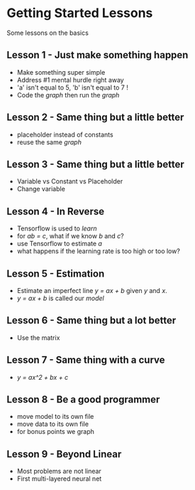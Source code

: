 # Getting Started Lessons

Some lessons on the basics

## Lesson 1 - Just make something happen

- Make something super simple
- Address #1 mental hurdle right away
- 'a' isn't equal to 5, 'b' isn't equal to 7 !
- Code the *graph* then run the *graph*

## Lesson 2 - Same thing but a little better

- placeholder instead of constants
- reuse the same *graph*

## Lesson 3 - Same thing but a little better

- Variable vs Constant vs Placeholder
- Change variable

## Lesson 4 - In Reverse

- Tensorflow is used to *learn*
- for *ab = c*, what if we know *b* and *c*?
- use Tensorflow to estimate *a*
- what happens if the learning rate is too high or too low?

## Lesson 5 - Estimation

- Estimate an imperfect line *y = ax + b* given *y* and *x*.
- *y = ax + b* is called our *model*

## Lesson 6 - Same thing but a lot better

- Use the matrix

## Lesson 7 - Same thing with a curve

- *y = ax^2 + bx + c*

## Lesson 8 - Be a good programmer

- move model to its own file
- move data to its own file
- for bonus points we graph

## Lesson 9 - Beyond Linear

- Most problems are not linear
- First multi-layered neural net

